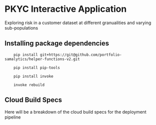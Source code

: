 # PKYC Interactive Application

Exploring risk in a customer dataset at different granualities and varying sub-populations


## Installing package dependencies

``` shell
    pip install git+https://git@github.com/portfolio-samalytics/helper-functions-v2.git

    pip install pip-tools
    
    pip install invoke
```

``` shell
    invoke rebuild
```

## Cloud Build Specs

Here will be a breakdown of the cloud build specs for the deployment pipeline